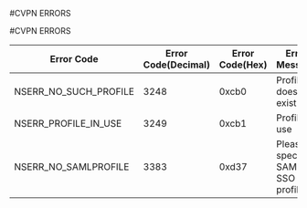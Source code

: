 #CVPN ERRORS

#CVPN ERRORS



<table><thead><tr><th>Error Code</th><th>Error Code(Decimal)</th><th>Error Code(Hex)</th><th>Error Message</th></tr></thead><tbody><tr><td>NSERR_NO_SUCH_PROFILE</td><td>3248</td><td>0xcb0</td><td>Profile does not exist</td><tr><tr><td>NSERR_PROFILE_IN_USE</td><td>3249</td><td>0xcb1</td><td>Profile in use</td><tr><tr><td>NSERR_NO_SAMLPROFILE</td><td>3383</td><td>0xd37</td><td>Please specify a SAML SSO profile.</td><tr></tbody></table>
